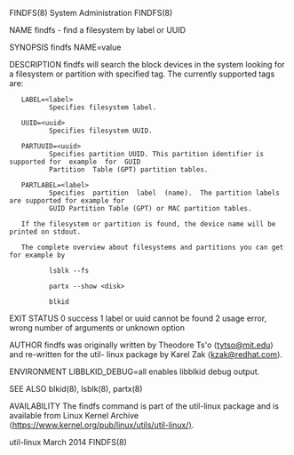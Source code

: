 FINDFS(8)                                System Administration                               FINDFS(8)

NAME
       findfs - find a filesystem by label or UUID

SYNOPSIS
       findfs NAME=value

DESCRIPTION
       findfs  will  search the block devices in the system looking for a filesystem or partition with
       specified tag. The currently supported tags are:

       LABEL=<label>
              Specifies filesystem label.

       UUID=<uuid>
              Specifies filesystem UUID.

       PARTUUID=<uuid>
              Specifies partition UUID. This partition identifier is supported for  example  for  GUID
              Partition  Table (GPT) partition tables.

       PARTLABEL=<label>
              Specifies  partition  label  (name).  The partition labels are supported for example for
              GUID Partition Table (GPT) or MAC partition tables.

       If the filesystem or partition is found, the device name will be printed on stdout.

       The complete overview about filesystems and partitions you can get for example by

              lsblk --fs

              partx --show <disk>

              blkid

EXIT STATUS
              0      success
              1      label or uuid cannot be found
              2      usage error, wrong number of arguments or unknown option

AUTHOR
       findfs was originally written by Theodore Ts'o ⟨tytso@mit.edu⟩ and  re-written  for  the  util-
       linux package by Karel Zak ⟨kzak@redhat.com⟩.

ENVIRONMENT
       LIBBLKID_DEBUG=all
              enables libblkid debug output.

SEE ALSO
       blkid(8), lsblk(8), partx(8)

AVAILABILITY
       The findfs command is part of the util-linux package and is available from Linux Kernel Archive
       ⟨https://www.kernel.org/pub/linux/utils/util-linux/⟩.

util-linux                                    March 2014                                     FINDFS(8)
